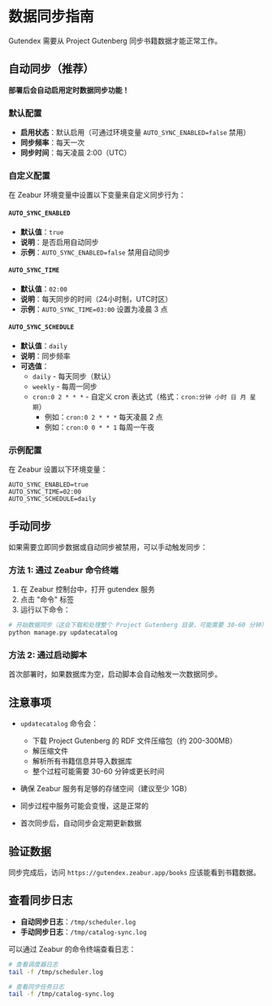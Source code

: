 # 数据同步指南

Gutendex 需要从 Project Gutenberg 同步书籍数据才能正常工作。

## 自动同步（推荐）

**部署后会自动启用定时数据同步功能！**

### 默认配置
- **启用状态**：默认启用（可通过环境变量 `AUTO_SYNC_ENABLED=false` 禁用）
- **同步频率**：每天一次
- **同步时间**：每天凌晨 2:00（UTC）

### 自定义配置

在 Zeabur 环境变量中设置以下变量来自定义同步行为：

#### `AUTO_SYNC_ENABLED`
- **默认值**：`true`
- **说明**：是否启用自动同步
- **示例**：`AUTO_SYNC_ENABLED=false` 禁用自动同步

#### `AUTO_SYNC_TIME`
- **默认值**：`02:00`
- **说明**：每天同步的时间（24小时制，UTC时区）
- **示例**：`AUTO_SYNC_TIME=03:00` 设置为凌晨 3 点

#### `AUTO_SYNC_SCHEDULE`
- **默认值**：`daily`
- **说明**：同步频率
- **可选值**：
  - `daily` - 每天同步（默认）
  - `weekly` - 每周一同步
  - `cron:0 2 * * *` - 自定义 cron 表达式（格式：`cron:分钟 小时 日 月 星期`）
    - 例如：`cron:0 2 * * *` 每天凌晨 2 点
    - 例如：`cron:0 0 * * 1` 每周一午夜

### 示例配置

在 Zeabur 设置以下环境变量：
```
AUTO_SYNC_ENABLED=true
AUTO_SYNC_TIME=02:00
AUTO_SYNC_SCHEDULE=daily
```

## 手动同步

如果需要立即同步数据或自动同步被禁用，可以手动触发同步：

### 方法 1: 通过 Zeabur 命令终端

1. 在 Zeabur 控制台中，打开 gutendex 服务
2. 点击 "命令" 标签
3. 运行以下命令：

```bash
# 开始数据同步（这会下载和处理整个 Project Gutenberg 目录，可能需要 30-60 分钟）
python manage.py updatecatalog
```

### 方法 2: 通过启动脚本

首次部署时，如果数据库为空，启动脚本会自动触发一次数据同步。

## 注意事项

- `updatecatalog` 命令会：
  - 下载 Project Gutenberg 的 RDF 文件压缩包（约 200-300MB）
  - 解压缩文件
  - 解析所有书籍信息并导入数据库
  - 整个过程可能需要 30-60 分钟或更长时间
  
- 确保 Zeabur 服务有足够的存储空间（建议至少 1GB）
- 同步过程中服务可能会变慢，这是正常的
- 首次同步后，自动同步会定期更新数据

## 验证数据

同步完成后，访问 `https://gutendex.zeabur.app/books` 应该能看到书籍数据。

## 查看同步日志

- **自动同步日志**：`/tmp/scheduler.log`
- **手动同步日志**：`/tmp/catalog-sync.log`

可以通过 Zeabur 的命令终端查看日志：

```bash
# 查看调度器日志
tail -f /tmp/scheduler.log

# 查看同步任务日志
tail -f /tmp/catalog-sync.log
```

